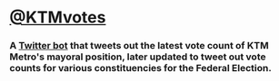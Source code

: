 # [@KTMvotes](https://twitter.com/NepalVotes79)

### A [Twitter bot](<[@KTMvotes](https://twitter.com/NepalVotes79)>) that tweets out the latest vote count of KTM Metro's mayoral position, later updated to tweet out vote counts for various constituencies for the Federal Election.
